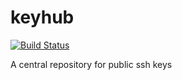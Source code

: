keyhub
======
[![Build Status](https://travis-ci.org/ttycl/keyhub.png?branch=master)](https://travis-ci.org/ttycl/keyhub)

A central repository for public ssh keys
